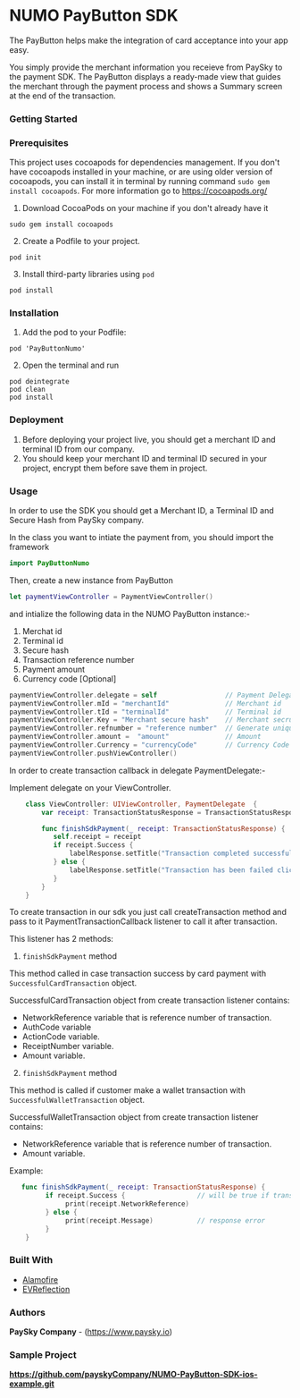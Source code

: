 # NUMO PayButton SDK
The PayButton helps make the integration of card acceptance into your app easy.

You simply provide the merchant information you receieve from PaySky to the payment SDK. The PayButton displays a ready-made view that guides the merchant through the payment process and shows a Summary screen at the end of the transaction.

### Getting Started

### Prerequisites
This project uses cocoapods for dependencies management. If you don't have cocoapods installed in your machine, or are using older version of cocoapods, you can install it in terminal by running command ```sudo gem install cocoapods```. For more information go to https://cocoapods.org/

1. Download CocoaPods on your machine if you don't already have it
```
sudo gem install cocoapods
```

2. Create a Podfile to your project.
```
pod init
```

3. Install third-party libraries using `pod`
```
pod install
```

### Installation

1. Add the pod to your Podfile:
```
pod 'PayButtonNumo'
```

2. Open the terminal and run
```
pod deintegrate
pod clean
pod install
```

### Deployment
1. Before deploying your project live, you should get a merchant ID and terminal ID from our company.
2. You should keep your merchant ID and terminal ID secured in your project, encrypt them before save them in project.

### Usage

In order to use the SDK you should get a Merchant ID, a Terminal ID and Secure Hash from PaySky company.

In the class you want to intiate the payment from, you should import the framework
```swift
import PayButtonNumo
```

Then, create a new instance from PayButton
```swift
let paymentViewController = PaymentViewController()
```

and intialize the following data in the NUMO PayButton instance:-
1) Merchat id
2) Terminal id
3) Secure hash
4) Transaction reference number
5) Payment amount
6) Currency code [Optional]

```swift
paymentViewController.delegate = self                 // Payment Delegate
paymentViewController.mId = "merchantId"              // Merchant id
paymentViewController.tId = "terminalId"              // Terminal id
paymentViewController.Key = "Merchant secure hash"    // Merchant secrue hash
paymentViewController.refnumber = "reference number"  // Generate unique 16-digits number
paymentViewController.amount =  "amount"              // Amount
paymentViewController.Currency = "currencyCode"       // Currency Code [Optional]
paymentViewController.pushViewController()
```

In order to create transaction callback in delegate PaymentDelegate:-

Implement delegate on your ViewController.
```swift 
    class ViewController: UIViewController, PaymentDelegate  {
        var receipt: TransactionStatusResponse = TransactionStatusResponse()

        func finishSdkPayment(_ receipt: TransactionStatusResponse) {
           self.receipt = receipt
           if receipt.Success {
               labelResponse.setTitle("Transaction completed successfully, click here to show callback result", for: .normal)
           } else {
               labelResponse.setTitle("Transaction has been failed click to callback callback ", for: .normal)
           }
        }
    }
```

To create transaction in our sdk you just call createTransaction method and pass to it PaymentTransactionCallback listener to call it after transaction.

This listener has 2 methods:

1. `finishSdkPayment` method

This method called in case transaction success by card payment with `SuccessfulCardTransaction` object.

SuccessfulCardTransaction object from create transaction listener contains:
* NetworkReference variable that is reference number of transaction.
* AuthCode variable
* ActionCode variable.
* ReceiptNumber variable.
* Amount variable.

2. `finishSdkPayment` method

This method is called if customer make a wallet transaction with `SuccessfulWalletTransaction` object.

SuccessfulWalletTransaction object from create transaction listener contains:
* NetworkReference variable that is reference number of transaction.
* Amount variable.


Example:
```swift
   func finishSdkPayment(_ receipt: TransactionStatusResponse) {
         if receipt.Success {                  // will be true if transaction success 
              print(receipt.NetworkReference)
         } else {
              print(receipt.Message)           // response error
         }
    }
```

### Built With
* [Alamofire](https://github.com/Alamofire/Alamofire)  
* [EVReflection](https://github.com/evermeer/EVReflection)  


### Authors
**PaySky Company** - (https://www.paysky.io)

### Sample Project
**https://github.com/payskyCompany/NUMO-PayButton-SDK-ios-example.git**
